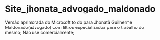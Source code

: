 # Site_jhonata_advogado_maldonado
Versão aprimorada do Microsoft to do para Jhonatã Guilherme Maldonado(advogado) com filtros especializados para o trabalho do mesmo;
Não use comercialmente;
